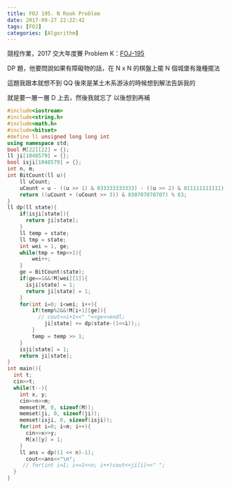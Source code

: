 ```yaml
---
title: FOJ 195. N Rook Problem
date: 2017-09-27 22:22:42
tags: [FOJ]
categories: [Algorithm]
---
```

競程作業，2017 交大年度賽 Problem K：[FOJ-195](https://oj.nctu.me/problems/195/)

DP 題，他要問說如果有障礙物的話，在 N x N 的棋盤上擺 N 個城堡有幾種擺法
<!--more-->

這題我跟本就想不到 QQ
後來是某土木系游泳的時候想到解法告訴我的

就是要一層一層 D 上去，然後我就忘了
以後想到再補

```cpp
#include<iostream>
#include<string.h>
#include<math.h>
#include<bitset>
#define ll unsigned long long int
using namespace std;
bool M[22][22] = {};
ll ji[1048579] = {};
bool isji[1048579] = {};
int n, m;
int BitCount(ll u){
	ll uCount;
	uCount = u - ((u >> 1) & 033333333333) - ((u >> 2) & 011111111111);
	return ((uCount + (uCount >> 3)) & 030707070707) % 63;
}
ll dp(ll state){
	if(isji[state]){
	  return ji[state];
	}
	ll temp = state;
	ll tmp = state;
	int wei = 1, ge;
	while(tmp = tmp>>1){
		wei++;
	}
	ge = BitCount(state);
	if(ge==1&&!M[wei][1]){
	  isji[state] = 1;
	  return ji[state] = 1; 
	}
	for(int i=0; i<wei; i++){
		if(temp%2&&!M[i+1][ge]){
		  // cout<<i+1<<" "<<ge<<endl;
			ji[state] += dp(state-(1<<i));;
		}
		temp = temp >> 1;
	}
	isji[state] = 1;
	return ji[state];
}
int main(){
  int t;
  cin>>t;
  while(t--){
    int x, y;
    cin>>n>>m;
    memset(M, 0, sizeof(M));
    memset(ji, 0, sizeof(ji));
    memset(isji, 0, sizeof(isji));
    for(int i=0; i<m; i++){
      cin>>x>>y;
      M[x][y] = 1;
    }
    ll ans = dp((1 << n)-1);
	  cout<<ans<<"\n";
	 // for(int i=1; i<=1<<n; i++)cout<<ji[i]<<" ";
  }
}
```
